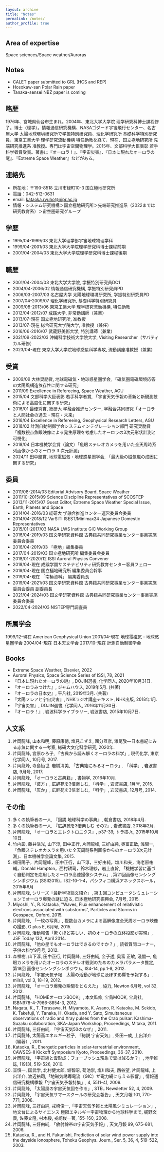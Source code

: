 ```yaml
---
layout: archive
title: "Notes"
permalink: /notes/
author_profile: true
---
```


Area of expertise
----
Space sciences/Space weather/Auroras

Notes
----
* CALET paper submitted to GRL (HCS and REP)
* Hosokaw-san Polar Rain paper
* Tanaka-sensei NBZ paper is coming


略歴
----
1976年、宮城県仙台市生まれ。2004年、東北大学大学院 理学研究科博士課程修了。博士（理学）。情報通信研究機構、NASAゴダード宇宙飛行センター、名古屋大学 太陽地球環境研究所で学振特別研究員、理化学研究所 基礎科学特別研究員、東京工業大学 理学研究流動機構 特任助教を経て、現在、国立極地研究所 先端研究推進系 准教授。専門は宇宙空間物理学。2015年、文部科学大臣表彰 若手科学者賞受賞。著書に『オーロラ！』、『宇宙災害』、『日本に現れたオーロラの謎』、『Extreme Space Weather』などがある。

連絡先
----
* 所在地：〒190-8518 立川市緑町10-3 国立極地研究所
* 電話：042-512-0631
* email: kataoka.ryuho@nipr.ac.jp
* 情報・システム研究機構＞国立極地研究所＞先端研究推進系（2022までは研究教育系）＞宙空圏研究グループ

学歴
----
* 1995/04-1999/03 東北大学理学部宇宙地球物理学科
* 1999/04-2001/03 東北大学大学院理学研究科博士課程前期
* 2001/04-2004/03 東北大学大学院理学研究科博士課程後期

職歴
----
* 2001/04-2004/03 東北大学大学院, 学振特別研究員DC1
* 2004/04-2006/02 情報通信研究機構, 学振特別研究員PD
* 2006/03-2007/03 名古屋大学 太陽地球環境研究所, 学振特別研究員PD
* 2007/04-2009/07 理化学研究所, 基礎科学特別研究員
* 2009/08-2013/06 東京工業大学 理学研究流動機構, 特任助教
* 2012/04-2012/07 成蹊大学, 非常勤講師（兼業）
* 2013/07-現在 国立極地研究所, 准教授
* 2013/07-現在 総合研究大学院大学, 准教授（兼任）
* 2016/06-2016/07 武蔵野美術大学, 特別講師（兼業）
* 2021/09-2022/03 沖縄科学技術大学院大学, Visiting Researcher（サバティカル研修）
* 2023/04-現在 東京大学大学院地球惑星科学専攻, 流動講座准教授（兼業）

受賞
----
* 2009/09 大林奨励賞, 地球電磁気・地球惑星圏学会, 「磁気圏電磁環境応答の太陽風構造依存性に関する研究」
* 2011/09 Excellence in Refereeing, Space Weather, AGU
* 2015/04 文部科学大臣表彰 若手科学者賞, 「宇宙天気予報の革新と新観測技術による高度化に関する研究」
* 2016/01 最優秀賞, 総研大 学融合推進センター, 学融合共同研究「オーロラと人間社会の過去・現在・未来」
* 2016/04 Excellence in Refereeing, Geophysical Research Letters, AGU
* 2018/02 計測自動制御学会システムインテグレーション部門 研究奨励賞「複数視点魚眼映像による発生原理を考慮したオーロラの3次元形状計測と可視化」
* 2018/04 日本機械学会賞（論文）「魚眼ステレオカメラを用いた全天周時系列画像からのオーロラ 3 次元計測」
* 2024/11 田中館賞, 地球電磁気・地球惑星圏学会, 「最大級の磁気嵐の成因に関する研究」

委員
----
* 2011/08-2014/03 Editorial Advisory Board, Space Weather
* 2011/10-2015/09 Science Discipline Representatives of SCOSTEP
* 2013/11-2015/07 Guest Editor, Extreme Space Weather Special Issue, Earth, Planets and Space
* 2014/04-2016/03 総研大 学融合推進センター運営委員会委員
* 2014/04-2018/12 VarSITI ISEST/Minimax24 Japanese Domestic Representatives
* 2015/01-2017/03 NASA LWS Institute GIC Working Group
* 2016/04-2019/03 国文学研究資料館 古典籍共同研究事業センター事業実施委員会委員
* 2016/04-2019/03 「極地」編集委員
* 2017/04-2019/03 国立極地研究所 編集委員会委員
* 2018/01-2020/12 ISSI Auroral Physics Convener
* 2018/04-現在 成蹊学園サステナビリティ研究教育センター客員フェロー
* 2019/04-現在 国立極地研究所 編集委員会幹事
* 2019/04-現在 「南極資料」 編集委員長
* 2019/04-2021/03 国文学研究資料館 古典籍共同研究事業センター事業実施委員会委員 副委員長
* 2021/04-2024/03 国文学研究資料館 古典籍共同研究事業センター事業実施委員会委員
* 2022/04-2024/03 NISTEP専門調査員

所属学会
----
1999/12-現在 American Geophysical Union
2001/04-現在 地球電磁気・地球惑星圏学会
2004/04-現在 日本天文学会
2017/10-現在 計測自動制御学会

Books
----
* Extreme Space Weather, Elsevier, 2022
* Auroral Physics, Space Science Series of ISSI, 78, 2021
* 『日本に現れたオーロラの謎』, DOJIN選書, 化学同人, 2020年10月31日.
* 『オーロラみつけた』, ジャムハウス, 2019年5月. (共著)
* 『オーロラの日本史』, 平凡社, 2019年3月. (共著) 
* 『太陽フレアと宇宙災害』, NHKラジオ講座テキスト, NHK出版, 2018年1月.
* 『宇宙災害』, DOJIN選書, 化学同人, 2016年11月30日.
* 『オーロラ！』, 岩波科学ライブラリー, 岩波書店, 2015年10月7日.

人文系
----
1. 片岡龍峰, 山本和明, 藤原康徳, 塩見こずえ, 國分亙彦, 雉尾攷―日本書紀にみる赤気に関する一考察, 総研大文化科学研究, 2020年.
1. 片岡龍峰, 宮原ひろ子, 「古典から読み解くオーロラの科学」, 現代化学, 東京化学同人, 10月号, 2017.
1. 片岡龍峰, 寺島恒世, 岩橋清美, 「古典籍にみるオーロラ」, 「科学」, 岩波書店, 9月号, 2017.
1. 片岡龍峰, 「オーロラと古典籍」, 書物学, 2016年10月.
1. 片岡龍峰, 「彼方」, 広辞苑を3倍楽しむ, 「科学」, 岩波書店, 1月号, 2015.
1. 片岡龍峰, 「仄か」, 広辞苑を3倍楽しむ, 「科学」, 岩波書店, 12月号, 2014.

その他
----
1. 多くの執筆者の一人, 『図説 地球科学の事典』, 朝倉書店, 2018年4月.
1. 多くの執筆者の一人, 『広辞苑を3倍楽しむ その2』, 岩波書店, 2018年2月.
1. 片岡龍峰, 「オーロラとエレクトロニクス」, p37-39, トラ技Jr., 2015年10月10日.
1. 竹内彰, 藤井浩光, 山下淳, 田中正行, 片岡龍峰, 三好由純, 奥富正敏, 浅間一, 「魚眼ステレオカメラを用いた全天周時系列画像からのオーロラ3次元計測」、日本機械学会論文集, 2015.
1. 福田陽子，片岡龍峰，田中正行，山下淳，三好由純，塩川和夫，海老原祐輔，Donald Hampton，西村耕司，鈴木理紗，岩上直幹, 「機械学習に基づく自動判定を応用したオーロラ高速撮像システム」, 第21回画像センシングシンポジウム (SSII2015)，IS2-10-1-4，パシフィコ横浜アネックスホール，2015年6月
1. 片岡龍峰, シリーズ「最新学術論文紹介」, 第１回コンピュータシミュレーションでオーロラ爆発の謎に迫る, 日本極地研究振興会, 7月号, 2015.
1. Miyoshi, Y., R. Kataoka, "Waves, Flux enhancement of relativistic electrons associated with substorms", Particles and Storms in Geospace, Oxford, 2015.
1. 片岡龍峰, 「一枚の写真」, 複数台カメラによる高解像度全天周オーロラ映像の撮影, O plus E, 6月号, 2015.
1. 片岡龍峰, 活動報告「驚くほど美しい、初のオーロラの立体投影が実現」, JSF Today 132, April 2014.
1. 片岡龍峰, 「他の星でもオーロラはできるのですか？」, 読者質問コーナー, 子供の科学9月号, 2012.
1. 森祥樹, 山下淳, 田中正行, 片岡龍峰, 三好由純, 金子透, 奥富 正敏, 淺間一, 魚眼カメラを用いたオーロラのステレオ観測のためのカメラパラメータ推定, 第18回 画像センシングシンポジウム, IS4-14, pp.1-8, 2012.
1. 片岡龍峰, 「宇宙天気予報　太陽の活動が地球に及ぼす影響を予報する」, milsil, vol 3, 18-19, 2012.
1. 片岡龍峰, 「オーロラ爆発の瞬間をとらえた」, 協力, Newton 6月号, vol 32, 2012.
1. 片岡龍峰, 「HOMEオーロラBOOK」, 本文監修, 宝島MOOK, 宝島社, ISBN978-4-7966-8854-3, 2012.
1. Nagata, K., T. Terasawa, H. Miyamoto, K. Asano, R. Kataoka, M. Sekido, K. Takefuji, Y. Tanaka, H. Okada, and Y. Sato, Simultaneous observations of radio and Xray pulses from the Crab pulsar: Kashima-Suzaku collaboration, SKA-Japan Workshop,
Proceedings, Mitaka, 2011.
1. 片岡龍峰, 三好由純, 『宇宙天気50のなぜ』, 2011.
1. 片岡龍峰, 太陽高エネルギー粒子, 『総説 宇宙天気』, 柴田一成, 上出洋介（編著）, 2011.
1. Kataoka, R., Energetic particles in solar-terrestrial environment, CAWSES-II Kickoff Symposium Kyoto, Proceedings, 36-37, 2010.
1. 片岡龍峰, 「宇宙線と雲形成：フォーブッシュ現象で雲は減るか？」, 地学雑誌, 119(3), 519-526, 2010.
1. 亘慎一, 国武学, 北村健太郎, 堀智昭, 菊池崇, 塩川和夫, 西谷望, 片岡龍峰, 上出洋介, 渡辺祐司,「地磁気誘導電流（GIC）が電力網に与える影響」, 情報通信研究機構季報「宇宙天気予報特集」, 4, 55(1-4), 2009.
1. 片岡龍峰, 「太陽風の宇宙天気図を作る」, STEL Newsletter 52, 4, 2009.
1. 片岡龍峰, 「宇宙天気サマースクールの研究会報告」, 天文月報 101, 770-771, 2008.
1. 片岡龍峰, 三好由純, 戎崎俊一,「宇宙天気予報と太陽風シミュレーション」, 地文台によるサイエンス 極限エネルギー宇宙物理から地球科学まで, 梶野文義, 佐藤文隆, 村木綏, 戎崎俊一著, 155-160, 2008.
1. 片岡龍峰, 三好由純, 「放射線帯の宇宙天気予報」, 天文月報 99, 675-681, 2006.
1. Kataoka, R., and H. Fukunishi, Prediction of solar wind power supply into the dayside ionosphere, Tohoku Geophys. Journ., Ser. 5, 36, 4, 519-522, 2003.

